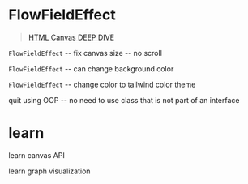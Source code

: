 # FlowFieldEffect

> [HTML Canvas DEEP DIVE](https://www.youtube.com/watch?v=uCH1ta5OUHw)

`FlowFieldEffect` -- fix canvas size -- no scroll

`FlowFieldEffect` -- can change background color

`FlowFieldEffect` -- change color to tailwind color theme

quit using OOP -- no need to use class that is not part of an interface

# learn

learn canvas API

learn graph visualization
